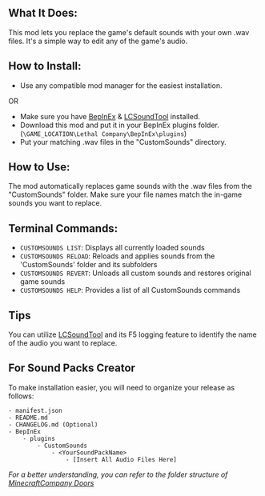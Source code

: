 ## What It Does:
This mod lets you replace the game's default sounds with your own .wav files. It's a simple way to edit any of the game's audio.

## How to Install:

- Use any compatible mod manager for the easiest installation.

OR

- Make sure you have [BepInEx](https://thunderstore.io/c/lethal-company/p/BepInEx/BepInExPack/) & [LCSoundTool](https://thunderstore.io/c/lethal-company/p/no00ob/LCSoundTool/) installed.
- Download this mod and put it in your BepInEx plugins folder. (`\GAME_LOCATION\Lethal Company\BepInEx\plugins`)
- Put your matching .wav files in the "CustomSounds" directory.

## How to Use:
The mod automatically replaces game sounds with the .wav files from the "CustomSounds" folder. Make sure your file names match the in-game sounds you want to replace.

## Terminal Commands:
- `CUSTOMSOUNDS LIST`: Displays all currently loaded sounds
- `CUSTOMSOUNDS RELOAD`: Reloads and applies sounds from the 'CustomSounds' folder and its subfolders
- `CUSTOMSOUNDS REVERT`: Unloads all custom sounds and restores original game sounds
- `CUSTOMSOUNDS HELP`: Provides a list of all CustomSounds commands

## Tips
You can utilize [LCSoundTool](https://thunderstore.io/c/lethal-company/p/no00ob/LCSoundTool/) and its F5 logging feature to identify the name of the audio you want to replace.

## For Sound Packs Creator
To make installation easier, you will need to organize your release as follows:

```
- manifest.json
- README.md
- CHANGELOG.md (Optional)
- BepInEx
    - plugins
        - CustomSounds
            - <YourSoundPackName>
                - [Insert All Audio Files Here]
```

*For a better understanding, you can refer to the folder structure of [MinecraftCompany Doors](https://thunderstore.io/c/lethal-company/p/Clementinise/MinecraftCompany_Doors/)*